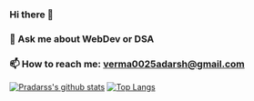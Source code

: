 ### Hi there 👋
### 💬 Ask me about WebDev or DSA
### 📫 How to reach me: verma0025adarsh@gmail.com

[![Pradarss's github stats](https://github-readme-stats.vercel.app/api?username=Pradarss)](https://github.com/anuraghazra/github-readme-stats)
[![Top Langs](https://github-readme-stats.vercel.app/api/top-langs/?username=Pradarss)](https://github.com/anuraghazra/github-readme-stats)

<!--
**Pradarss/Pradarss** is a ✨ _special_ ✨ repository because its `README.md` (this file) appears on your GitHub profile.

Here are some ideas to get you started:

- 🔭 I’m currently working on ...
- 🌱 I’m currently learning ...
- 👯 I’m looking to collaborate on ...
- 🤔 I’m looking for help with ...
- 💬 Ask me about ...
- 📫 How to reach me: ...
- 😄 Pronouns: ...
- ⚡ Fun fact: ...
-->
